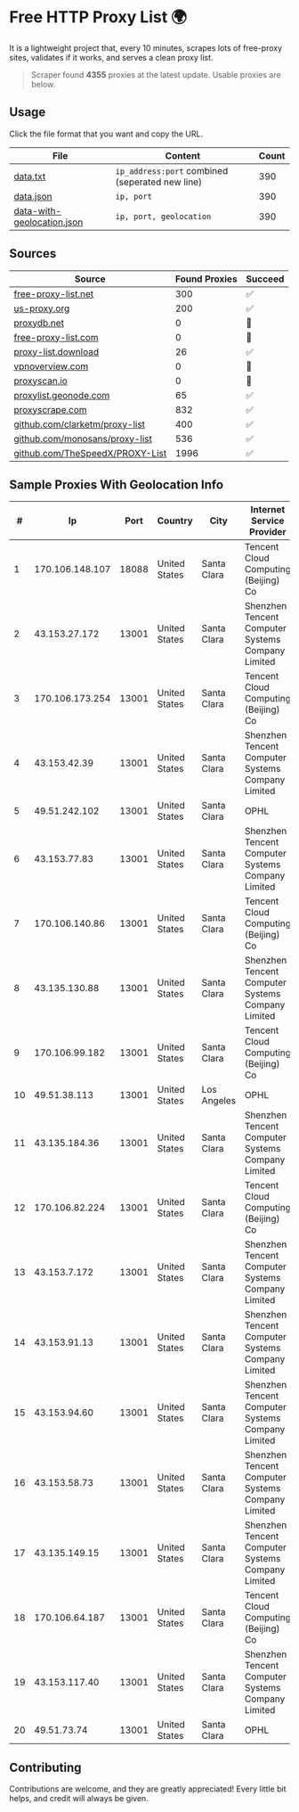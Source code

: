 
# Free HTTP Proxy List 🌍

It is a lightweight project that, every 10 minutes, scrapes lots of free-proxy sites, validates if it works, and serves a clean proxy list.


> Scraper found **4355** proxies at the latest update. Usable proxies are below.

## Usage

Click the file format that you want and copy the URL.


|File|Content|Count|
|----|-------|-----|
|[data.txt](https://raw.githubusercontent.com/themiralay/Proxy-List-World/master/data.txt)|`ip_address:port` combined (seperated new line)|390|
|[data.json](https://raw.githubusercontent.com/themiralay/Proxy-List-World/master/data.json)|`ip, port`|390|
|[data-with-geolocation.json](https://raw.githubusercontent.com/themiralay/Proxy-List-World/master/data-with-geolocation.json)|`ip, port, geolocation`|390|

## Sources

|Source|Found Proxies|Succeed|
|------|-------------|-------|
|[free-proxy-list.net](https://free-proxy-list.net)|300|✅|
|[us-proxy.org](https://www.us-proxy.org)|200|✅|
|[proxydb.net](http://proxydb.net)|0|🚫|
|[free-proxy-list.com](https://free-proxy-list.com/?page=&port=&type%5B%5D=http&type%5B%5D=https&up_time=0&search=Search)|0|🚫|
|[proxy-list.download](https://www.proxy-list.download/HTTP)|26|✅|
|[vpnoverview.com](https://vpnoverview.com/privacy/anonymous-browsing/free-proxy-servers)|0|🚫|
|[proxyscan.io](https://www.proxyscan.io)|0|🚫|
|[proxylist.geonode.com](https://proxylist.geonode.com/api/proxy-list?limit=300&page=1&sort_by=lastChecked&sort_type=desc&protocols=http,https)|65|✅|
|[proxyscrape.com](https://api.proxyscrape.com/v2/?request=displayproxies&protocol=http&timeout=10000&country=all&ssl=all&anonymity=all)|832|✅|
|[github.com/clarketm/proxy-list](https://raw.githubusercontent.com/clarketm/proxy-list/master/proxy-list-raw.txt)|400|✅|
|[github.com/monosans/proxy-list](https://raw.githubusercontent.com/monosans/proxy-list/main/proxies/http.txt)|536|✅|
|[github.com/TheSpeedX/PROXY-List](https://raw.githubusercontent.com/TheSpeedX/PROXY-List/master/http.txt)|1996|✅|


## Sample Proxies With Geolocation Info

|#|Ip|Port|Country|City|Internet Service Provider|
|-|--|----|-------|----|-------------------------|
|1|170.106.148.107|18088|United States|Santa Clara|Tencent Cloud Computing (Beijing) Co|
|2|43.153.27.172|13001|United States|Santa Clara|Shenzhen Tencent Computer Systems Company Limited|
|3|170.106.173.254|13001|United States|Santa Clara|Tencent Cloud Computing (Beijing) Co|
|4|43.153.42.39|13001|United States|Santa Clara|Shenzhen Tencent Computer Systems Company Limited|
|5|49.51.242.102|13001|United States|Santa Clara|OPHL|
|6|43.153.77.83|13001|United States|Santa Clara|Shenzhen Tencent Computer Systems Company Limited|
|7|170.106.140.86|13001|United States|Santa Clara|Tencent Cloud Computing (Beijing) Co|
|8|43.135.130.88|13001|United States|Santa Clara|Shenzhen Tencent Computer Systems Company Limited|
|9|170.106.99.182|13001|United States|Santa Clara|Tencent Cloud Computing (Beijing) Co|
|10|49.51.38.113|13001|United States|Los Angeles|OPHL|
|11|43.135.184.36|13001|United States|Santa Clara|Shenzhen Tencent Computer Systems Company Limited|
|12|170.106.82.224|13001|United States|Santa Clara|Tencent Cloud Computing (Beijing) Co|
|13|43.153.7.172|13001|United States|Santa Clara|Shenzhen Tencent Computer Systems Company Limited|
|14|43.153.91.13|13001|United States|Santa Clara|Shenzhen Tencent Computer Systems Company Limited|
|15|43.153.94.60|13001|United States|Santa Clara|Shenzhen Tencent Computer Systems Company Limited|
|16|43.153.58.73|13001|United States|Santa Clara|Shenzhen Tencent Computer Systems Company Limited|
|17|43.135.149.15|13001|United States|Santa Clara|Shenzhen Tencent Computer Systems Company Limited|
|18|170.106.64.187|13001|United States|Santa Clara|Tencent Cloud Computing (Beijing) Co|
|19|43.153.117.40|13001|United States|Santa Clara|Shenzhen Tencent Computer Systems Company Limited|
|20|49.51.73.74|13001|United States|Santa Clara|OPHL|



## Contributing

Contributions are welcome, and they are greatly appreciated! Every
little bit helps, and credit will always be given.

